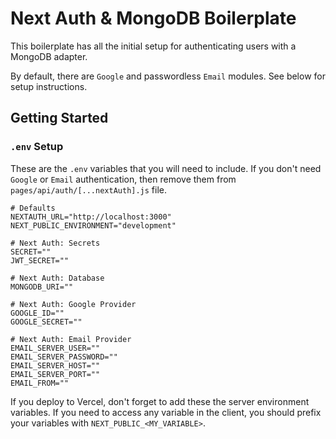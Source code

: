 # Next Auth & MongoDB Boilerplate

This boilerplate has all the initial setup for authenticating users with a MongoDB adapter.

By default, there are `Google` and passwordless `Email` modules. See below for setup instructions.

## Getting Started

### `.env` Setup

These are the `.env` variables that you will need to include. If you don't need `Google` or `Email` authentication, then remove them from `pages/api/auth/[...nextAuth].js` file.

```
# Defaults
NEXTAUTH_URL="http://localhost:3000"
NEXT_PUBLIC_ENVIRONMENT="development"

# Next Auth: Secrets
SECRET=""
JWT_SECRET=""

# Next Auth: Database
MONGODB_URI=""

# Next Auth: Google Provider
GOOGLE_ID=""
GOOGLE_SECRET=""

# Next Auth: Email Provider
EMAIL_SERVER_USER=""
EMAIL_SERVER_PASSWORD=""
EMAIL_SERVER_HOST=""
EMAIL_SERVER_PORT=""
EMAIL_FROM=""
```

If you deploy to Vercel, don't forget to add these the server environment variables. If you need to access any variable in the client, you should prefix your variables with `NEXT_PUBLIC_<MY_VARIABLE>`.
